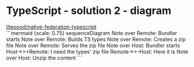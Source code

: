 # TypeScript - solution 2 - diagram

<a href="https://github.com/ilteoood/solving-real-world-module-federation-problems" target="_blank" alt="GitHub" class="text-xl slidev-icon-btn opacity-100 !border-none !hover:text-white">
    <carbon-logo-github /> ilteoood/native-federation-typescript
</a>

<div class="flex justify-center items-center">
```mermaid {scale: 0.75}
sequenceDiagram
    Note over Remote: Bundler starts
    Note over Remote: Builds TS types
    Note over Remote: Creates a zip file
    Note over Remote: Serves the zip file
    Note over Host: Bundler starts
    Host->>+Remote: I need the types' zip file
    Remote->>-Host: Here it is
    Note over Host: Unzip the content
```
</div>